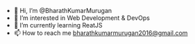 - 👋 Hi, I’m @BharathKumarMurugan
- 👀 I’m interested in Web Development & DevOps
- 🌱 I’m currently learning ReatJS
- 📫 How to reach me bharathkumarmurugan2016@gmail.com

<!---
BharathKumarMurugan/BharathKumarMurugan is a ✨ special ✨ repository because its `README.md` (this file) appears on your GitHub profile.
You can click the Preview link to take a look at your changes.
--->
